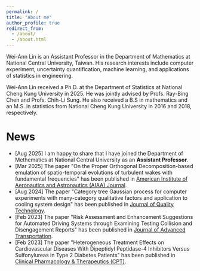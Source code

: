```yaml
---
permalink: /
title: "About me"
author_profile: true
redirect_from: 
  - /about/
  - /about.html
---
```


Wei-Ann Lin is an Assistant Professor in the Department of Mathematics at National Central University, Taiwan. His research interests include computer experiment, uncertainty quantification, machine learning, and applications of statistics in engineering.

Wei-Ann Lin received a Ph.D. at the Department of Statistics at National Cheng Kung University in 2025. He was jointly advised by Profs. Ray-Bing Chen and Profs. Chih-Li Sung. He also received a B.S in mathematics and an M.S. in statistics from National Cheng Kung University in 2016 and 2018, respectively.




News
======
- [Aug 2025] I am happy to share that I have joined the Department of Methematics at National Central University as an **Assistant Professor**.
- [Mar 2025] The paper "On the Proper Orthogonal Decomposition-based emulation of spatio-temporal evolutions of turbulent wakes with fundamental frequencies" has been published in [American Institute of Aeronautics and Astronautics (AIAA) Journal](https://arc.aiaa.org/doi/full/10.2514/1.J064779).
- [Aug 2024] The paper "Category tree Gaussian process for computer experiments with many-category qualitative factors and application to cooling system design" has been published in [Journal of Quality Technology](https://www.tandfonline.com/doi/full/10.1080/00224065.2024.2359431).
- [Feb 2023] The paper "Risk Assessment and Enhancement Suggestions for Automated Driving Systems through Examining Testing Collision and Disengagement Reports" has been published in [Journal of Advanced Transportation](https://onlinelibrary.wiley.com/doi/10.1155/2023/3215817).
- [Feb 2023] The paper "Heterogeneous Treatment Effects on Cardiovascular Diseases With Dipeptidyl Peptidase-4 Inhibitors Versus Sulfonylureas in Type 2 Diabetes Patients" has been published in [Clinical Pharmacology & Therapeutics (CPT)](https://ascpt.onlinelibrary.wiley.com/doi/10.1002/cpt.2058).